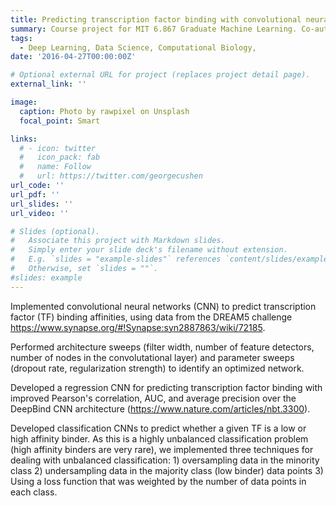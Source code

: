 ```yaml
---
title: Predicting transcription factor binding with convolutional neural networks
summary: Course project for MIT 6.867 Graduate Machine Learning. Co-authored with Ellen Zhong.
tags:
  - Deep Learning, Data Science, Computational Biology, 
date: '2016-04-27T00:00:00Z'

# Optional external URL for project (replaces project detail page).
external_link: ''

image:
  caption: Photo by rawpixel on Unsplash
  focal_point: Smart

links:
  # - icon: twitter
  #   icon_pack: fab
  #   name: Follow
  #   url: https://twitter.com/georgecushen
url_code: ''
url_pdf: ''
url_slides: ''
url_video: ''

# Slides (optional).
#   Associate this project with Markdown slides.
#   Simply enter your slide deck's filename without extension.
#   E.g. `slides = "example-slides"` references `content/slides/example-slides.md`.
#   Otherwise, set `slides = ""`.
#slides: example
---
```


Implemented convolutional neural networks (CNN) to predict transcription factor (TF) binding affinities, using data from the DREAM5 challenge https://www.synapse.org/#!Synapse:syn2887863/wiki/72185.

Performed architecture sweeps (filter width, number of feature detectors, number of nodes in the convolutational layer) and parameter sweeps (dropout rate, regularization strength) to identify an optimized network.

Developed a regression CNN for predicting transcription factor binding with improved Pearson's correlation, AUC, and average precision over the DeepBind CNN architecture (https://www.nature.com/articles/nbt.3300).

Developed classification CNNs to predict whether a given TF is a low or high affinity binder. As this is a highly unbalanced classification problem (high affinity binders are very rare), we implemented three techniques for dealing with unbalanced classification: 1) oversampling data in the minority class 2) undersampling data in the majority class (low binder) data points 3) Using a loss function that was weighted by the number of data points in each class.